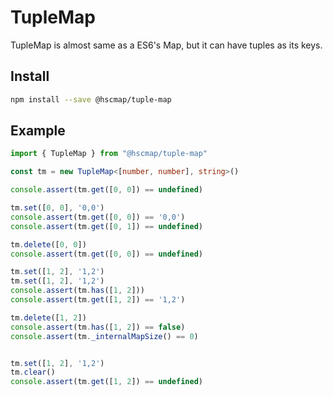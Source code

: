 # TupleMap

<!-- TupleMapはほとんどES6のMapと同じですが、tupleをキーに持つことができます。 -->
TupleMap is almost same as a ES6's Map, but it can have tuples as its keys.

## Install
```sh
npm install --save @hscmap/tuple-map
```

## Example

```typescript
import { TupleMap } from "@hscmap/tuple-map"

const tm = new TupleMap<[number, number], string>()

console.assert(tm.get([0, 0]) == undefined)

tm.set([0, 0], '0,0')
console.assert(tm.get([0, 0]) == '0,0')
console.assert(tm.get([0, 1]) == undefined)

tm.delete([0, 0])
console.assert(tm.get([0, 0]) == undefined)

tm.set([1, 2], '1,2')
tm.set([1, 2], '1,2')
console.assert(tm.has([1, 2]))
console.assert(tm.get([1, 2]) == '1,2')

tm.delete([1, 2])
console.assert(tm.has([1, 2]) == false)
console.assert(tm._internalMapSize() == 0)


tm.set([1, 2], '1,2')
tm.clear()
console.assert(tm.get([1, 2]) == undefined)
```